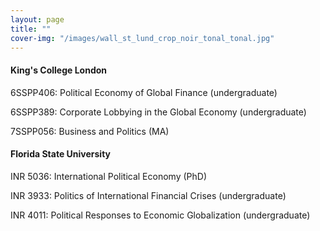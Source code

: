 ```yaml
---
layout: page
title: ""
cover-img: "/images/wall_st_lund_crop_noir_tonal_tonal.jpg"
---
```


#### King's College London

6SSPP406: Political Economy of Global Finance (undergraduate)

6SSPP389: Corporate Lobbying in the Global Economy (undergraduate)

7SSPP056: Business and Politics (MA)

#### Florida State University

INR 5036: International Political Economy (PhD)

INR 3933: Politics of International Financial Crises (undergraduate)

INR 4011: Political Responses to Economic Globalization (undergraduate)
